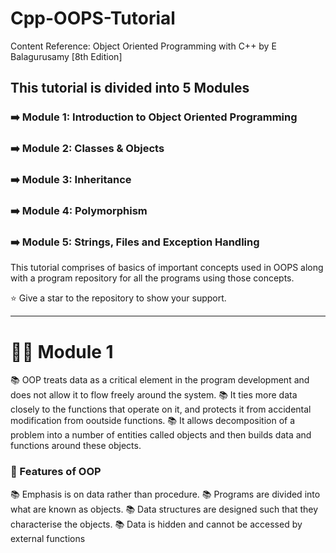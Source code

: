 # Cpp-OOPS-Tutorial
Content Reference: Object Oriented Programming with C++ by E Balagurusamy [8th Edition]

## This tutorial is divided into 5 Modules

### ➡️ Module 1: Introduction to Object Oriented Programming 

### ➡️ Module 2: Classes & Objects

### ➡️ Module 3: Inheritance

### ➡️ Module 4: Polymorphism

### ➡️ Module 5: Strings, Files and Exception Handling

This tutorial comprises of basics of important concepts used in OOPS along with a program repository for all the programs using those concepts.

⭐ Give a star to the repository to show your support.

____________________________________________________________________________________________________________________________________________________

# 👨‍💻 Module 1

📚 OOP treats data as a critical element in the program development and does not allow it to flow freely around the system.
📚 It ties more data closely to the functions that operate on it, and protects it from accidental modification from ooutside functions.
📚 It allows decomposition of a problem into a number of entities called objects and then builds data and functions around these objects.

### 💎 Features of OOP

📚 Emphasis is on data rather than procedure.
📚 Programs are divided into what are known as objects.
📚 Data structures are designed such that they characterise the objects.
📚 Data is hidden and cannot be accessed by external functions

